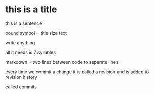 # this is a title
this is a sentence

pound symbol = title size text

write anything

all it needs is 7 syllables

markdown = two lines between code to separate lines

every time we commit a change it is called a revision and is added to revision history

called commits
